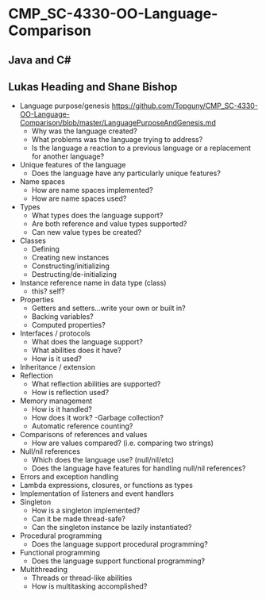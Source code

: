 # CMP_SC-4330-OO-Language-Comparison
## Java and C#
## Lukas Heading and Shane Bishop
* Language purpose/genesis
https://github.com/Topguny/CMP_SC-4330-OO-Language-Comparison/blob/master/LanguagePurposeAndGenesis.md
  - Why was the language created?
  - What problems was the language trying to address?
  - Is the language a reaction to a previous language or a replacement for another language?
* Unique features of the language
  - Does the language have any particularly unique features?
* Name spaces
  - How are name spaces implemented?
  - How are name spaces used?
* Types
  - What types does the language support?
  - Are both reference and value types supported?
  - Can new value types be created?
* Classes
  - Defining
  - Creating new instances
  - Constructing/initializing
  - Destructing/de-initializing
* Instance reference name in data type (class)
  - this? self?
* Properties
  - Getters and setters…write your own or built in?
  - Backing variables?
  - Computed properties?
* Interfaces / protocols
  - What does the language support?
  - What abilities does it have?
  - How is it used?
* Inheritance / extension
* Reflection
  - What reflection abilities are supported?
  - How is reflection used?
* Memory management
  - How is it handled?
  - How does it work?
  -Garbage collection?
  - Automatic reference counting?
* Comparisons of references and values
  - How are values compared? (i.e. comparing two strings)
* Null/nil references
  - Which does the language use? (null/nil/etc)
  - Does the language have features for handling null/nil references?
* Errors and exception handling
* Lambda expressions, closures, or functions as types
* Implementation of listeners and event handlers
* Singleton
  - How is a singleton implemented?
  - Can it be made thread-safe?
  - Can the singleton instance be lazily instantiated?
* Procedural programming
  - Does the language support procedural programming?
* Functional programming
  - Does the language support functional programming?
* Multithreading
  - Threads or thread-like abilities
  - How is multitasking accomplished?
